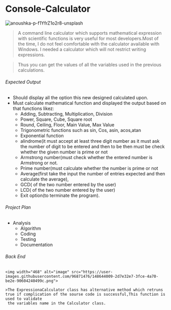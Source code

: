 # Console-Calculator

![anoushka-p-f1YfrZ1o2r8-unsplash](https://user-images.githubusercontent.com/96871476/148642998-aee3edda-51dc-49ad-8f07-5e9bbb6c8574.jpg)

>A command line calculator which supports mathematical expression with scientific functions is very useful for most developers.Most of the time, I do not feel comfortable with the calculator available with Windows. I needed a calculator which will not restrict writing expressions.

>Thus you can get the values of all the variables used in the previous calculations.   

###### Expected Output

- Should display all the option this new designed calculated upon.
- Must calculate mathematical function and displayed the output based on that functions likez:
   * Adding,  Subtracting,  Multiplication, Division
   * Power, Square, Cube, Square root
   * Round, Ceiling, Floor, Main Value, Max Value
   * Trigonometric functions such as sin, Cos, asin, acos,atan
   * Exponential function
   * alindrome(it must accept at least three digit number as it must ask the number of digit to be entered and then to be then must be check whether the given       number is prime or not
   * Armstrong number(must check whether the entered number is Armstrong  or not.
   * Prime number(must calculate whether the number is prime or not
   * Average(first take the input the number of entries expected and then calculate the average),
   * GCD( of the two number entered by the user)
   * LCD( of the two number entered by the user)
   * Exit option(to terminate the program).

 ###### Project Plan
 
   * Analysis
	 * Algorithm
	 * Coding
	 * Testing
	 * Documentation

 ###### Back End
    
    <img width="468" alt="image" src="https://user-images.githubusercontent.com/96871476/148644009-2d7e32e7-3fce-4a70-be2e-90604240499c.png">
    
    >The ExpressionaCalculator class has alternative method which retruns true if complication of the sourse code is successful,This function is used to validate    
     the variables name in the Calculator class.
